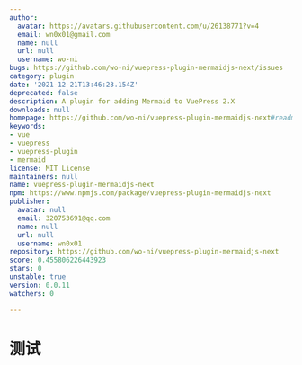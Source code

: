 ```yaml
---
author:
  avatar: https://avatars.githubusercontent.com/u/26138771?v=4
  email: wn0x01@gmail.com
  name: null
  url: null
  username: wo-ni
bugs: https://github.com/wo-ni/vuepress-plugin-mermaidjs-next/issues
category: plugin
date: '2021-12-21T13:46:23.154Z'
deprecated: false
description: A plugin for adding Mermaid to VuePress 2.X
downloads: null
homepage: https://github.com/wo-ni/vuepress-plugin-mermaidjs-next#readme
keywords:
- vue
- vuepress
- vuepress-plugin
- mermaid
license: MIT License
maintainers: null
name: vuepress-plugin-mermaidjs-next
npm: https://www.npmjs.com/package/vuepress-plugin-mermaidjs-next
publisher:
  avatar: null
  email: 320753691@qq.com
  name: null
  url: null
  username: wn0x01
repository: https://github.com/wo-ni/vuepress-plugin-mermaidjs-next
score: 0.455806226443923
stars: 0
unstable: true
version: 0.0.11
watchers: 0

---
```


# 测试

